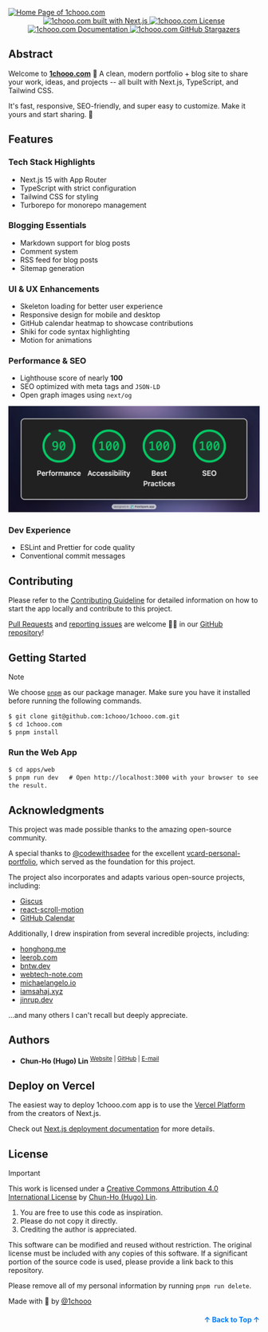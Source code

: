 <a name="readme-top"></a>

<a href="https://www.1chooo.com">
  <img 
    alt="Home Page of 1chooo.com" 
    src="./.github/images/cover-transparent-with-1chooo-com.png" 
  />
</a>

<div align="center">
  <a href="https://nextjs.org">
    <img 
      alt="1chooo.com built with Next.js" 
      src="https://img.shields.io/badge/Next.js-000000.svg?style=for-the-badge&logo=Next.js&labelColor=000" 
    />
  </a>
  <a href="https://github.com/1chooo/1chooo.com/blob/main/LICENSE">
    <img 
      alt="1chooo.com License" 
      src="https://img.shields.io/github/license/1chooo/1chooo.com?style=for-the-badge&labelColor=000" 
    />
  </a>
  <a href="https://docs.1chooo.com">
    <img 
      alt="1chooo.com Documentation" 
      src="https://img.shields.io/badge/Docs-000000.svg?style=for-the-badge&logo=ReadTheDocs&labelColor=000000" 
    />
  </a>
  <a href="https://github.com/1chooo/1chooo.com/stargazers">
    <img 
      alt="1chooo.com GitHub Stargazers"
      src="https://img.shields.io/github/stars/1chooo/1chooo.com?style=for-the-badge&labelColor=000" 
    />
  </a>
</div>

## Abstract

Welcome to [**1chooo.com**](https://github.com/1chooo/1chooo.com) 👋 A clean, modern portfolio + blog site to share your work, ideas, and projects -- all built with Next.js, TypeScript, and Tailwind CSS.

It's fast, responsive, SEO-friendly, and super easy to customize. Make it yours and start sharing. 🚀

## Features

### Tech Stack Highlights

- Next.js 15 with App Router
- TypeScript with strict configuration
- Tailwind CSS for styling
- Turborepo for monorepo management

### Blogging Essentials

- Markdown support for blog posts
- Comment system
- RSS feed for blog posts
- Sitemap generation

### UI & UX Enhancements

- Skeleton loading for better user experience
- Responsive design for mobile and desktop
- GitHub calendar heatmap to showcase contributions
- Shiki for code syntax highlighting
- Motion for animations

### Performance & SEO

- Lighthouse score of nearly **100**
- SEO optimized with meta tags and `JSON-LD`
- Open graph images using `next/og`

<div align="center">
  <img src="./.github/images/seo.webp" alt="1chooo.com Lighthouse Score" />
</div>

### Dev Experience

- ESLint and Prettier for code quality
- Conventional commit messages

## Contributing

Please refer to the [Contributing Guideline] for detailed information on how to start the app locally and contribute to this project.

[Contributing Guideline]: https://docs.1chooo.com/contributing

[Pull Requests](https://github.com/1chooo/1chooo.com/pulls) and [reporting issues](https://github.com/1chooo/1chooo.com/issues) are welcome 🫵🏻 in our [GitHub repository](https://github.com/1chooo/1chooo.com)!

## Getting Started

> [!NOTE]
> We choose [`pnpm`](https://pnpm.io/) as our package manager. Make sure you have it installed before running the following commands.

```shell
$ git clone git@github.com:1chooo/1chooo.com.git
$ cd 1chooo.com
$ pnpm install
```

### Run the Web App

```shell
$ cd apps/web
$ pnpm run dev   # Open http://localhost:3000 with your browser to see the result.
```

## Acknowledgments

This project was made possible thanks to the amazing open-source community.

A special thanks to [@codewithsadee](https://github.com/codewithsadee) for the excellent [vcard-personal-portfolio](https://github.com/codewithsadee/vcard-personal-portfolio), which served as the foundation for this project.

The project also incorporates and adapts various open-source projects, including:

- [Giscus](https://giscus.app/)
- [react-scroll-motion](https://github.com/1000ship/react-scroll-motion)
- [GitHub Calendar](https://github.com/grubersjoe/react-github-calendar)

Additionally, I drew inspiration from several incredible projects, including:

- [honghong.me](https://honghong.me)
- [leerob.com](https://leerob.com)
- [bntw.dev](https://bntw.dev)
- [webtech-note.com](https://webtech-note.com)
- [michaelangelo.io](https://michaelangelo.io)
- [iamsahaj.xyz](https://iamsahaj.xyz)
- [jinrup.dev](https://www.jinrup.dev)

...and many others I can't recall but deeply appreciate.

## Authors

- **Chun-Ho (Hugo) Lin** <sup>[Website](https://www.1chooo.com) | [GitHub](https://github.com/1chooo) | [E-mail](mailto:hugo970217@gmail.com)</sup>

## Deploy on Vercel

The easiest way to deploy 1chooo.com app is to use the [Vercel Platform](https://vercel.com/new?utm_medium=default-template&filter=next.js&utm_source=create-next-app&utm_campaign=create-next-app-readme) from the creators of Next.js.

Check out [Next.js deployment documentation](https://nextjs.org/docs/app/building-your-application/deploying) for more details.

## License

> [!IMPORTANT]
> This work is licensed under a [Creative Commons Attribution 4.0 International License][cc-by] by [Chun-Ho (Hugo) Lin][1chooo-com].
>
> [cc-by]: http://creativecommons.org/licenses/by/4.0/
>
> 1. You are free to use this code as inspiration.
> 2. Please do not copy it directly.
> 3. Crediting the author is appreciated.

This software can be modified and reused without restriction.
The original license must be included with any copies of this software.
If a significant portion of the source code is used, please provide a link back to this repository.

Please remove all of my personal information by running `pnpm run delete`.

Made with 🖤 by [@1chooo][1chooo-com]

[1chooo-com]: https://www.1chooo.com

<p align="right" style="font-size: 14px; color: #555; margin-top: 20px;">
    <a href="#readme-top" style="text-decoration: none; color: #007bff; font-weight: bold;">
        ↑ Back to Top ↑
    </a>
</p>
